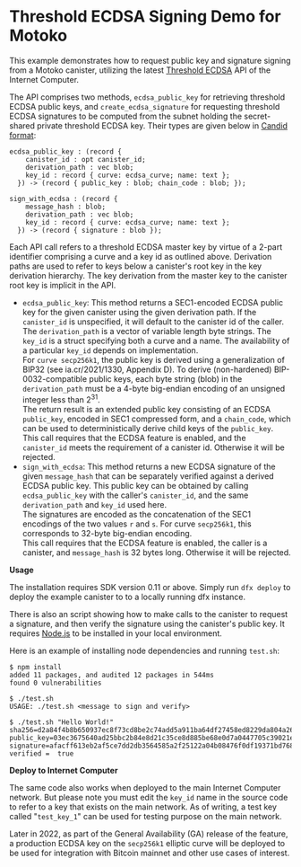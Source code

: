 # Threshold ECDSA Signing Demo for Motoko

This example demonstrates how to request public key and signature signing from a Motoko canister, utilizing the latest [Threshold ECDSA] API of the Internet Computer.

The API comprises two methods, `ecdsa_public_key` for retrieving threshold ECDSA public keys, and `create_ecdsa_signature` for requesting threshold ECDSA signatures to be computed from the subnet holding the secret-shared private threshold ECDSA key. Their types are given below in [Candid format]:

```
ecdsa_public_key : (record {
    canister_id : opt canister_id;
    derivation_path : vec blob;
    key_id : record { curve: ecdsa_curve; name: text };
  }) -> (record { public_key : blob; chain_code : blob; });

sign_with_ecdsa : (record {
    message_hash : blob;
    derivation_path : vec blob;
    key_id : record { curve: ecdsa_curve; name: text };
  }) -> (record { signature : blob });
```

Each API call refers to a threshold ECDSA master key by virtue of a 2-part identifier comprising a curve and a key id as outlined above. Derivation paths are used to refer to keys below a canister\'s root key in the key derivation hierarchy. The key derivation from the master key to the canister root key is implicit in the API.

-   `ecdsa_public_key`: This method returns a SEC1-encoded ECDSA public key for the given canister using the given derivation path. If the `canister_id` is unspecified, it will default to the canister id of the caller. The `derivation_path` is a vector of variable length byte strings. The `key_id` is a struct specifying both a curve and a name. The availability of a particular `key_id` depends on implementation.<br/>
For `curve secp256k1`, the public key is derived using a generalization of BIP32 (see ia.cr/2021/1330, Appendix D). To derive (non-hardened) BIP-0032-compatible public keys, each byte string (blob) in the `derivation_path` must be a 4-byte big-endian encoding of an unsigned integer less than 2<sup>31</sup>.<br/>
The return result is an extended public key consisting of an ECDSA `public_key`, encoded in SEC1 compressed form, and a `chain_code`, which can be used to deterministically derive child keys of the `public_key`.\
This call requires that the ECDSA feature is enabled, and the `canister_id` meets the requirement of a canister id. Otherwise it will be rejected.
-   `sign_with_ecdsa`: This method returns a new ECDSA signature of the given `message_hash` that can be separately verified against a derived ECDSA public key. This public key can be obtained by calling `ecdsa_public_key` with the caller\'s `canister_id`, and the same `derivation_path` and `key_id` used here.<br/>
The signatures are encoded as the concatenation of the SEC1 encodings of the two values `r` and `s`. For curve `secp256k1`, this corresponds to 32-byte big-endian encoding.<br/>
This call requires that the ECDSA feature is enabled, the caller is a canister, and `message_hash` is 32 bytes long. Otherwise it will be rejected.

**Usage**

The installation requires SDK version 0.11 or above. Simply run `dfx deploy` to deploy the example canister to to a locally running dfx instance.

There is also an script showing how to make calls to the canister to request a signature, and then verify the signature using the canister's public key.
It requires [Node.js] to be installed in your local environment.

Here is an example of installing node dependencies and running `test.sh`:

```
$ npm install
added 11 packages, and audited 12 packages in 544ms
found 0 vulnerabilities

$ ./test.sh
USAGE: ./test.sh <message to sign and verify>

$ ./test.sh "Hello World!"
sha256=d2a84f4b8b650937ec8f73cd8be2c74add5a911ba64df27458ed8229da804a26
public_key=03ec3675640ad25bbc2b84e8d21c35ce8d885be68e0d7a0447705c39021e53705e
signature=afacff613eb2af5ce7dd2db3564585a2f25122a04b08476f0df19371bd7681c068945ca56971d6fa896f137ffb4ea2e4add9eb3c67561fea4ea7a97c1186211d
verified =  true
```

**Deploy to Internet Computer**

The same code also works when deployed to the main Internet Computer network.
But please note you must edit the `key_id` name in the source code to refer to a key that exists on the main network.
As of writing, a test key called "`test_key_1`" can be used for testing purpose on the main network.

Later in 2022, as part of the General Availability (GA) release of the feature, a production ECDSA key on the `secp256k1` elliptic curve will be deployed to be used for integration with Bitcoin mainnet and other use cases of interest.

[Node.js]: https://nodejs.org
[Threshold ECDSA]: https://internetcomputer.org/docs/current/references/ic-interface-spec/#ic-ecdsa_public_key
[Candid format]: https://internetcomputer.org/docs/current/references/candid-ref
